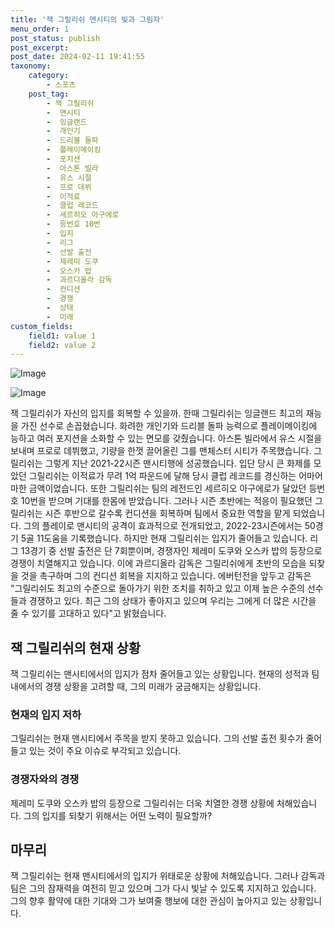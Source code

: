 ```yaml
---
title: '잭 그릴리쉬 맨시티의 빛과 그림자'
menu_order: 1
post_status: publish
post_excerpt: 
post_date: 2024-02-11 19:41:55
taxonomy:
    category:
        - 스포츠
    post_tag:
        - 잭 그릴리쉬
        -  맨시티
        -  잉글랜드
        -  개인기
        -  드리블 돌파
        -  플레이메이킹
        -  포지션
        -  아스톤 빌라
        -  유스 시절
        -  프로 데뷔
        -  이적료
        -  클럽 레코드
        -  세르히오 아구에로
        -  등번호 10번
        -  입지
        -  리그
        -  선발 출전
        -  제레미 도쿠
        -  오스카 밥
        -  과르디올라 감독
        -  컨디션
        -  경쟁
        -  상태
        -  미래
custom_fields:
    field1: value 1
    field2: value 2
---
```


![Image](https://imgnews.pstatic.net/image/411/2024/02/10/0000041422_001_20240210205101389.jpg?type=w647)

![Image](https://imgnews.pstatic.net/image/411/2024/02/10/0000041422_002_20240210205101435.jpg?type=w647)

잭 그릴리쉬가 자신의 입지를 회복할 수 있을까. 한때 그릴리쉬는 잉글랜드 최고의 재능을 가진 선수로 손꼽혔습니다. 화려한 개인기와 드리블 돌파 능력으로 플레이메이킹에 능하고 여러 포지션을 소화할 수 있는 면모를 갖췄습니다. 아스톤 빌라에서 유스 시절을 보내며 프로로 데뷔했고, 기량을 한껏 끌어올린 그를 맨체스터 시티가 주목했습니다. 그릴리쉬는 그렇게 지난 2021-22시즌 맨시티행에 성공했습니다.
입단 당시 큰 화제를 모았던 그릴리쉬는 이적료가 무려 1억 파운드에 달해 당시 클럽 레코드를 경신하는 어마어마한 금액이었습니다. 또한 그릴리쉬는 팀의 레전드인 세르히오 아구에로가 달았던 등번호 10번을 받으며 기대를 한몸에 받았습니다.
그러나 시즌 초반에는 적응이 필요했던 그릴리쉬는 시즌 후반으로 갈수록 컨디션을 회복하며 팀에서 중요한 역할을 맡게 되었습니다. 그의 플레이로 맨시티의 공격이 효과적으로 전개되었고, 2022-23시즌에서는 50경기 5골 11도움을 기록했습니다.
하지만 현재 그릴리쉬는 입지가 줄어들고 있습니다. 리그 13경기 중 선발 출전은 단 7회뿐이며, 경쟁자인 제레미 도쿠와 오스카 밥의 등장으로 경쟁이 치열해지고 있습니다. 이에 과르디올라 감독은 그릴리쉬에게 초반의 모습을 되찾을 것을 촉구하며 그의 컨디션 회복을 지지하고 있습니다.
에버턴전을 앞두고 감독은 "그릴리쉬도 최고의 수준으로 돌아가기 위한 조치를 취하고 있고 이제 높은 수준의 선수들과 경쟁하고 있다. 최근 그의 상태가 좋아지고 있으며 우리는 그에게 더 많은 시간을 줄 수 있기를 고대하고 있다"고 밝혔습니다.
## 잭 그릴리쉬의 현재 상황
잭 그릴리쉬는 맨시티에서의 입지가 점차 줄어들고 있는 상황입니다. 현재의 성적과 팀 내에서의 경쟁 상황을 고려할 때, 그의 미래가 궁금해지는 상황입니다.
### 현재의 입지 저하
그릴리쉬는 현재 맨시티에서 주목을 받지 못하고 있습니다. 그의 선발 출전 횟수가 줄어들고 있는 것이 주요 이슈로 부각되고 있습니다.
### 경쟁자와의 경쟁
제레미 도쿠와 오스카 밥의 등장으로 그릴리쉬는 더욱 치열한 경쟁 상황에 처해있습니다. 그의 입지를 되찾기 위해서는 어떤 노력이 필요할까?
## 마무리
잭 그릴리쉬는 현재 맨시티에서의 입지가 위태로운 상황에 처해있습니다. 그러나 감독과 팀은 그의 잠재력을 여전히 믿고 있으며 그가 다시 빛날 수 있도록 지지하고 있습니다. 그의 향후 활약에 대한 기대와 그가 보여줄 행보에 대한 관심이 높아지고 있는 상황입니다.
